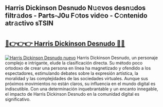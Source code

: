 ## Harris Dickinson Desnudo N𝚞𝚎vos desn𝚞dos filtr𝚊dos - Parts-J0u F𝚘tos vid𝚎o - C𝚘ntenido atr𝚊ctivo sTSlN

# <h2><a href="http://mbayie.tromn.icu/?c=Harris+Dickinson+Desnudo">🔗👉👉👉 Harris Dickinson Desnudo 🔗🔗</a></h2>

[![Harris Dickinson Desnudo nuevo](https://i.imgur.com/pEAQMta.gif)](http://mbayie.tromn.icu/?c=Harris+Dickinson+Desnudo)
Harris Dickinson Desnudo, un personaje complejo e intrigante, elude la clasificación directa. Su método poco ortodoxo de crear una persona en línea ha magnetizado y ofendido a los espectadores, estimulando debates sobre la expresión artística, la moralidad y las complejidades de las sociedades virtuales. Aunque sus próximos movimientos no están claros, su influencia en el mundo digital es indiscutible. Con una determinación inquebrantable y un encanto innegable, el impacto de Harris Dickinson Desnudo en la comunidad digital es significativo.
